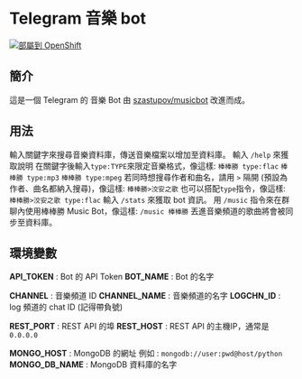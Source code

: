 ﻿# Telegram 音樂 bot

[![部屬到 OpenShift](http://launch-shifter.rhcloud.com/launch/light/部屬到.svg)](https://openshift.redhat.com/app/console/application_type/custom?&cartridges[]=python-3.5&initial_git_url=https://github.com/rexx0520/Telegram-Music-Bot&name=Telegram%20Music%20Bot)

## 簡介

這是一個 Telegram 的 音樂 Bot
由 [szastupov/musicbot](//github.com/szastupov/musicbot) 改進而成。


## 用法

輸入關鍵字來搜尋音樂資料庫，傳送音樂檔案以增加至資料庫。
輸入 `/help` 來獲取說明
在關鍵字後輸入`type:TYPE`來限定音樂格式，像這樣:
```棒棒勝 type:flac```
```棒棒勝 type:mp3```
```棒棒勝 type:mpeg```
若同時想搜尋作者和曲名，請用 `>` 隔開 (預設為作者、曲名都納入搜尋)，像這樣:
```棒棒勝>洨安之歌```
也可以搭配`type`指令，像這樣:
```棒棒勝>洨安之歌 type:flac```
輸入 `/stats` 來獲取 bot 資訊。
用 `/music` 指令來在群聊內使用棒棒勝 Music Bot，像這樣:
```/music 棒棒勝```
丟進音樂頻道的歌曲將會被同步至資料庫。


## 環境變數

**API_TOKEN** : Bot 的 API Token
**BOT_NAME** : Bot 的名字

**CHANNEL** : 音樂頻道 ID
**CHANNEL_NAME** : 音樂頻道的名字
**LOGCHN_ID** : log 頻道的 chat ID (記得帶負號)

**REST_PORT** : REST API 的埠
**REST_HOST** : REST API 的主機IP，通常是 `0.0.0.0`

**MONGO_HOST** : MongoDB 的網址
例如 : `mongodb://user:pwd@host/python`
**MONGO_DB_NAME** : MongoDB 資料庫的名字
